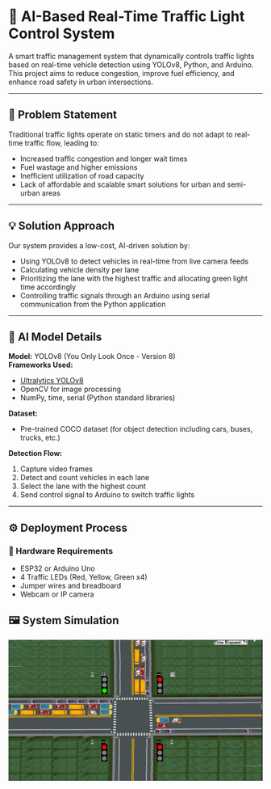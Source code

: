 # 🚦 AI-Based Real-Time Traffic Light Control System

A smart traffic management system that dynamically controls traffic lights based on real-time vehicle detection using YOLOv8, Python, and Arduino. This project aims to reduce congestion, improve fuel efficiency, and enhance road safety in urban intersections.

---

## 📌 Problem Statement

Traditional traffic lights operate on static timers and do not adapt to real-time traffic flow, leading to:
- Increased traffic congestion and longer wait times
- Fuel wastage and higher emissions
- Inefficient utilization of road capacity
- Lack of affordable and scalable smart solutions for urban and semi-urban areas

---

## 💡 Solution Approach

Our system provides a low-cost, AI-driven solution by:
- Using YOLOv8 to detect vehicles in real-time from live camera feeds
- Calculating vehicle density per lane
- Prioritizing the lane with the highest traffic and allocating green light time accordingly
- Controlling traffic signals through an Arduino using serial communication from the Python application

---

## 🤖 AI Model Details

**Model:** YOLOv8 (You Only Look Once - Version 8)  
**Frameworks Used:**  
- [Ultralytics YOLOv8](https://github.com/ultralytics/ultralytics)
- OpenCV for image processing
- NumPy, time, serial (Python standard libraries)

**Dataset:**  
- Pre-trained COCO dataset (for object detection including cars, buses, trucks, etc.)

**Detection Flow:**  
1. Capture video frames
2. Detect and count vehicles in each lane
3. Select the lane with the highest count
4. Send control signal to Arduino to switch traffic lights

---

## ⚙️ Deployment Process

### 🔧 Hardware Requirements
- ESP32 or Arduino Uno
- 4 Traffic LEDs (Red, Yellow, Green x4)
- Jumper wires and breadboard
- Webcam or IP camera

## 🖼️ System Simulation

![Traffic Simulation](assets/simulation.jpg)